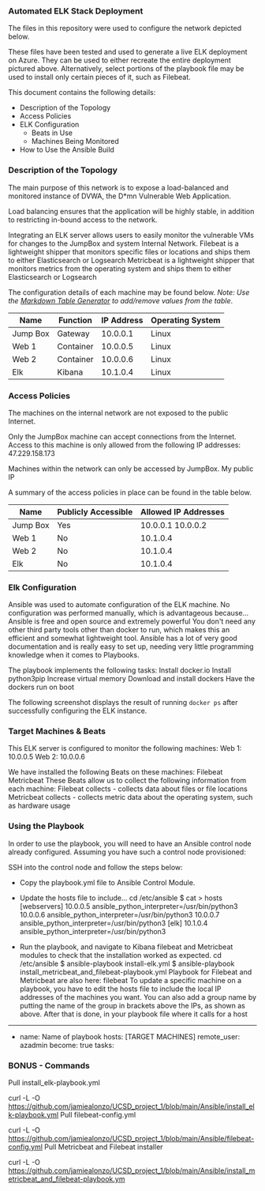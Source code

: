 
### Automated ELK Stack Deployment

The files in this repository were used to configure the network depicted below.



These files have been tested and used to generate a live ELK deployment on Azure. They can be used to either recreate the entire deployment pictured above. Alternatively, select portions of the playbook file may be used to install only certain pieces of it, such as Filebeat.


This document contains the following details:
- Description of the Topology
- Access Policies
- ELK Configuration
  - Beats in Use
  - Machines Being Monitored
- How to Use the Ansible Build


### Description of the Topology

The main purpose of this network is to expose a load-balanced and monitored instance of DVWA, the D*mn Vulnerable Web Application.

Load balancing ensures that the application will be highly stable, in addition to restricting in-bound access to the network.


Integrating an ELK server allows users to easily monitor the vulnerable VMs for changes to the JumpBox and system Internal Network.
Filebeat is a lightweight shipper that monitors specific files or locations and ships them to either Elasticsearch or Logsearch
Metricbeat is a lightweight shipper that monitors metrics from the operating system and ships them to either Elasticsearch or Logsearch


The configuration details of each machine may be found below.
_Note: Use the [Markdown Table Generator](http://www.tablesgenerator.com/markdown_tables) to add/remove values from the table_.

| Name     | Function | IP Address | Operating System |
|----------|----------|------------|------------------|
| Jump Box | Gateway  | 10.0.0.1   | Linux            |
| Web 1    | Container| 10.0.0.5   | Linux            |
| Web 2    | Container| 10.0.0.6   | Linux            |
| Elk      | Kibana   | 10.1.0.4   | Linux            |

### Access Policies

The machines on the internal network are not exposed to the public Internet. 

Only the JumpBox machine can accept connections from the Internet. Access to this machine is only allowed from the following IP addresses:
47.229.158.173

Machines within the network can only be accessed by JumpBox.
My public IP

A summary of the access policies in place can be found in the table below.

| Name     | Publicly Accessible | Allowed IP Addresses |
|----------|---------------------|----------------------|
| Jump Box | Yes                 | 10.0.0.1 10.0.0.2    |
| Web 1    | No                  | 10.1.0.4             |
| Web 2    | No                  | 10.1.0.4             |
| Elk      | No                  | 10.1.0.4             |

### Elk Configuration

Ansible was used to automate configuration of the ELK machine. No configuration was performed manually, which is advantageous because...
Ansible is free and open source and extremely powerful
You don't need any other third party tools other than docker to run, which makes this an efficient and somewhat lightweight tool.
Ansible has a lot of very good documentation and is really easy to set up, needing very little programming knowledge when it comes to Playbooks.

The playbook implements the following tasks:
Install docker.io
Install python3pip
Increase virtual memory
Download and install dockers
Have the dockers run on boot

The following screenshot displays the result of running `docker ps` after successfully configuring the ELK instance.




### Target Machines & Beats
This ELK server is configured to monitor the following machines:
Web 1: 10.0.0.5
Web 2: 10.0.0.6

We have installed the following Beats on these machines:
Filebeat
Metricbeat These Beats allow us to collect the following information from each machine:
Filebeat collects - collects data about files or file locations
Metricbeat collects - collects metric data about the operating system, such as hardware usage


### Using the Playbook
In order to use the playbook, you will need to have an Ansible control node already configured. Assuming you have such a control node provisioned: 

SSH into the control node and follow the steps below:
- Copy the playbook.yml file to Ansible Control Module.
- Update the hosts file to include… 
cd /etc/ansible
$ cat > hosts
[webservers]
  10.0.0.5 ansible_python_interpreter=/usr/bin/python3
  10.0.0.6 ansible_python_interpreter=/usr/bin/python3
  10.0.0.7 ansible_python_interpreter=/usr/bin/python3
[elk]
  10.1.0.4 ansible_python_interpreter=/usr/bin/python3

- Run the playbook, and navigate to Kibana filebeat and Metricbeat modules to check that the installation worked as expected.
cd /etc/ansible
  $ ansible-playbook install-elk.yml
  $ ansible-playbook install_metricbeat_and_filebeat-playbook.yml
Playbook for Filebeat and Metricbeat are also here: filebeat
To update a specific machine on a playbook, you have to edit the hosts file to include the local IP addresses of the machines you want. You can also add a group name by putting the name of the group in brackets above the IPs, as shown as above. After that is done, in your playbook file where it calls for a host

---
- name: Name of playbook
  hosts: [TARGET MACHINES]
  remote_user: azadmin
  become: true
  tasks:
### BONUS - Commands

Pull install_elk-playbook.yml

curl -L -O https://github.com/jamiealonzo/UCSD_project_1/blob/main/Ansible/install_elk-playbook.yml
Pull filebeat-config.yml

curl -L -O https://github.com/jamiealonzo/UCSD_project_1/blob/main/Ansible/filebeat-config.yml
Pull Metricbeat and Filebeat installer

curl -L -O https://github.com/jamiealonzo/UCSD_project_1/blob/main/Ansible/install_metricbeat_and_filebeat-playbook.ym
